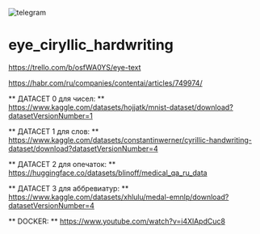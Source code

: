 ![telegram](https://github.com/musicnova/hardwriting_musicnova/assets/29410375/561ea646-6652-4041-a2a8-14d4f78a0bb9)
# eye_ciryllic_hardwriting


https://trello.com/b/osfWA0YS/eye-text


https://habr.com/ru/companies/contentai/articles/749974/


** ДАТАСЕТ 0 для чисел: ** https://www.kaggle.com/datasets/hojjatk/mnist-dataset/download?datasetVersionNumber=1


** ДАТАСЕТ 1 для слов: ** https://www.kaggle.com/datasets/constantinwerner/cyrillic-handwriting-dataset/download?datasetVersionNumber=4


** ДАТАСЕТ 2 для опечаток: ** https://huggingface.co/datasets/blinoff/medical_qa_ru_data


** ДАТАСЕТ 3 для аббревиатур: ** https://www.kaggle.com/datasets/xhlulu/medal-emnlp/download?datasetVersionNumber=4


** DOCKER: ** https://www.youtube.com/watch?v=i4XlApdCuc8
